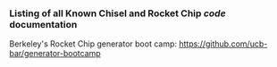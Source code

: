 ### Listing of all Known Chisel and Rocket Chip _code_ documentation


Berkeley's Rocket Chip generator boot camp:
https://github.com/ucb-bar/generator-bootcamp